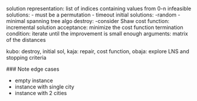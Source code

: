 solution representation: list of indices containing values from 0-n
infeasible solutions: 
	- must be a permutation
	- timeout
initial solutions:
	-random
	-minimal spanning tree algo
destroy:
	-consider Shaw
cost function: incremental
solution acceptance: minimize the cost function
termination condition: iterate until the improvement is small enough
arguments: matrix of the distances

kubo: destroy, initial sol,
kaja: repair, cost function, 
obaja: explore LNS and stopping criteria


### Note edge cases

- empty instance
- instance with single city
- instance with 2 cities
